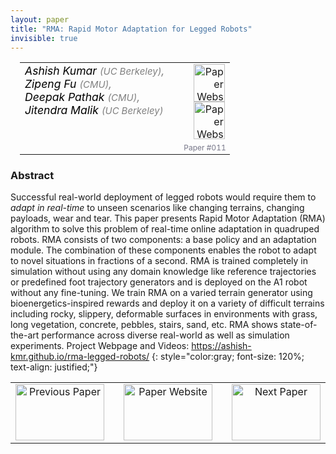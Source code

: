 ```yaml
---
layout: paper
title: "RMA: Rapid Motor Adaptation for Legged Robots"
invisible: true
---
```

<table width = "95%" style="padding-left: 15px; margin-left: auto; margin-right: 10px;">
<tr><td style = "vertical-align: top; padding-right: 25px;" rowspan="2">
<span style="color:black; font-size: 110%;"><i>
Ashish Kumar <span style="color:gray; font-size: 85%">(UC Berkeley)</span><span style="color:gray; font-size: 100%">,</span><br>  Zipeng Fu <span style="color:gray; font-size: 85%">(CMU)</span><span style="color:gray; font-size: 100%">,</span><br>  Deepak Pathak <span style="color:gray; font-size: 85%">(CMU)</span><span style="color:gray; font-size: 100%">,</span><br>  Jitendra Malik <span style="color:gray; font-size: 85%">(UC Berkeley)</span>
</i></span>
</td>
<td style="text-align: right;"><a href="http://www.roboticsproceedings.org/rss17/p011.pdf"><img src="{{ site.baseurl }}/images/paper_link.png" alt="Paper Website" width = "50"  height = "60"/></a><br> <a href="https://ashish-kmr.github.io/rma-legged-robots/"><img src="{{ site.baseurl }}/images/website_link.png" alt="Paper Website" width = "50"  height = "60"/></a><br>    </td>
</tr>
<tr>
<td style="color:#777789; text-align:right; font-size: 75%; margin-right:10px;">Paper&nbsp;#011</td>
</tr>
</table>


### Abstract
Successful real-world deployment of legged robots would require them to <i>adapt in real-time</i> to unseen scenarios like changing terrains, changing payloads, wear and tear. This paper presents Rapid Motor Adaptation (RMA) algorithm to solve this problem of real-time online adaptation in quadruped robots. RMA consists of two components: a base policy and an adaptation module. The combination of these components enables the robot to adapt to novel situations in fractions of a second. RMA is trained completely in simulation without using any domain knowledge like reference trajectories or predefined foot trajectory generators and is deployed on the A1 robot without any fine-tuning. We train RMA on a varied terrain generator using bioenergetics-inspired rewards and deploy it on a variety of difficult terrains including rocky, slippery, deformable surfaces in environments with grass, long vegetation, concrete, pebbles, stairs, sand, etc. RMA shows state-of-the-art performance across diverse real-world as well as simulation experiments. Project Webpage and Videos: <a href="https://ashish-kmr.github.io/rma-legged-robots/">https://ashish-kmr.github.io/rma-legged-robots/</a>
{: style="color:gray; font-size: 120%; text-align: justified;"}



<table width="100%">
 <tr>
    <td style="width: 30%; text-align: center;"><a href="{{ site.baseurl }}/program/papers/010/">
<img src="{{ site.baseurl }}/images/previous_icon.png"
       alt="Previous Paper" width = "142"  height = "90"/> 
</a> </td>
<td style="text-align: center;"><a href="{{ site.baseurl }}/program/papers">
<img src="{{ site.baseurl }}/images/overview_icon.png"
       alt="Paper Website" width = "142"  height = "90"/> 
</a> </td>
    <td style="width: 30%; text-align: center;"><a href="{{ site.baseurl }}/program/papers/012/">
    <img src="{{ site.baseurl }}/images/next_icon.png"
        alt="Next Paper" width = "142"  height = "90"/>
    </a></td>
</tr>
</table>